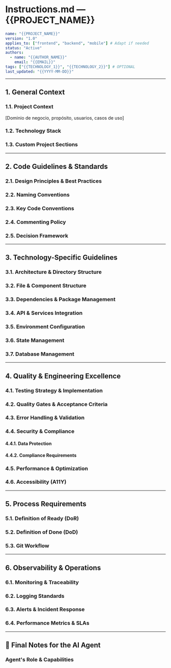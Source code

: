 # Instructions.md — {{PROJECT_NAME}}

```yaml
name: "{{PROJECT_NAME}}"
version: "1.0"
applies_to: ["frontend", "backend", "mobile"] # Adapt if needed
status: "Active"
authors:
  - name: "{{AUTHOR_NAME}}"
    email: "{{EMAIL}}"
tags: ["{{TECHNOLOGY_1}}", "{{TECHNOLOGY_2}}"] # OPTIONAL
last_updated: "{{YYYY-MM-DD}}"
```

---

## 1. General Context

### 1.1. Project Context

[Dominio de negocio, propósito, usuarios, casos de uso]

### 1.2. Technology Stack

### 1.3. Custom Project Sections <!-- ⚪ OPTIONAL -->

---

## 2. Code Guidelines & Standards

### 2.1. Design Principles & Best Practices

### 2.2. Naming Conventions

### 2.3. Key Code Conventions

### 2.4. Commenting Policy

### 2.5. Decision Framework <!-- ⚪ OPTIONAL -->

---

## 3. Technology-Specific Guidelines

### 3.1. Architecture & Directory Structure

### 3.2. File & Component Structure

### 3.3. Dependencies & Package Management

### 3.4. API & Services Integration

### 3.5. Environment Configuration

### 3.6. State Management <!-- 🔵 FRONTEND -->

### 3.7. Database Management <!-- 🟢 BACKEND -->

---

## 4. Quality & Engineering Excellence

### 4.1. Testing Strategy & Implementation

### 4.2. Quality Gates & Acceptance Criteria

### 4.3. Error Handling & Validation

### 4.4. Security & Compliance

#### 4.4.1. Data Protection

#### 4.4.2. Compliance Requirements

### 4.5. Performance & Optimization

### 4.6. Accessibility (A11Y) <!-- 🔵 FRONTEND -->

---

## 5. Process Requirements

### 5.1. Definition of Ready (DoR)

### 5.2. Definition of Done (DoD)

### 5.3. Git Workflow

---

## 6. Observability & Operations

### 6.1. Monitoring & Traceability <!-- 🟢 MAINLY BACKEND -->

### 6.2. Logging Standards <!-- 🟢 MAINLY BACKEND -->

### 6.3. Alerts & Incident Response <!-- 🟢 MAINLY BACKEND -->

### 6.4. Performance Metrics & SLAs <!-- ⚪ OPTIONAL -->

---

## 📢 Final Notes for the AI Agent

### Agent's Role & Capabilities
